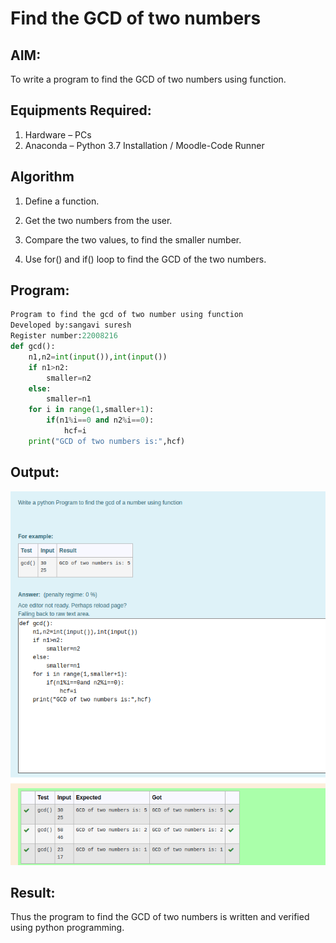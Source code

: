 # Find the GCD of two numbers

## AIM:

To write a program to find the GCD of two numbers using function.

## Equipments Required:

1. Hardware – PCs
2. Anaconda – Python 3.7 Installation / Moodle-Code Runner

## Algorithm

1. Define a function.

2. Get the two numbers from the user.

3. Compare the two values, to find the smaller number.

4. Use for() and if() loop to find the GCD of the two numbers.

## Program:

```python
Program to find the gcd of two number using function
Developed by:sangavi suresh
Register number:22008216
def gcd():
    n1,n2=int(input()),int(input())
    if n1>n2:
        smaller=n2
    else:
        smaller=n1
    for i in range(1,smaller+1):
        if(n1%i==0 and n2%i==0):
            hcf=i
    print("GCD of two numbers is:",hcf)
```

## Output:

![gcd of two number](gcd.png)


## Result:
Thus the program to find the GCD of two numbers is written and verified using python programming.
